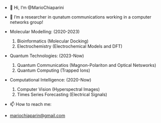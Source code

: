 - 👋 Hi, I’m @MarioChiaparini
- 👀 I’m a researcher in qunatum communications working in a computer networks group!

- Molecular Modelling:
  (2020-2023)
  1. Bioinformatics (Molecular Docking)
  2. Electrochemistry (Electrochemical Models and DFT)
 
- Quantum Technologies:
  (2023-Now)
  1. Quantum Communicatios (Magnon-Polariton and Optical Netsworks)
  2. Quantum Computing (Trapped Ions)

- Computational Intelligence:
  (2020-Now)
  1. Computer Vision (Hyperspectral Images)
  2. Times Series Forecasting (Electrical Signals)

  
- 📫 How to reach me: 
- mariochiaparin@gmail.com

<!---
MarioChiaparini/MarioChiaparini is a ✨ special ✨ repository because its `README.md` (this file) appears on your GitHub profile.
You can click the Preview link to take a look at your changes.
--->
